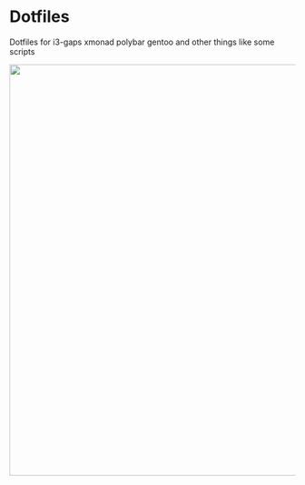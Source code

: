 # Dotfiles 
Dotfiles for i3-gaps xmonad polybar gentoo and other things like some scripts


<img src=https://user-images.githubusercontent.com/26351654/32554618-b1c905d2-c49a-11e7-8bfe-35c8a8234701.png width="723"/>

